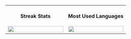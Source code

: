 <table>
  <tr>
    <td valign="top" width="50%">
      <h4 align="center">Streak Stats</h4>
      <a href="https://github.com/clarafbr">
        <img align="center" src="https://github-readme-streak-stats.herokuapp.com/?user=clarafbr&theme=dracula" width="100%"/>
      </a>
    </td>
    <td valign="top" width="50%">
      <h4 align="center">Most Used Languages</h4>
      <a href="https://github.com/clarafbr">
        <img align="center" src="https://github-readme-stats.vercel.app/api/top-langs/?username=clarafbr&theme=dracula&layout=compact" width="100%"/>
      </a>
    </td>
  </tr>
</table>
